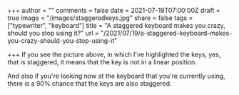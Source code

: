 +++
author = ""
comments = false
date = 2021-07-19T07:00:00Z
draft = true
image = "/images/staggeredkeys.jpg"
share = false
tags = ["typewriter", "keyboard"]
title = "A staggered keyboard makes you crazy, should you stop using it?"
url = "/2021/07/19/a-staggered-keyboard-makes-you-crazy-should-you-stop-using-it"

+++
If you see the picture above, in which I've highlighted the keys, yes, that is staggered, it means that the key is not in a linear position. 

And also if you're looking now at the keyboard that you're currently using, there is a 90% chance that the keys are also staggered.